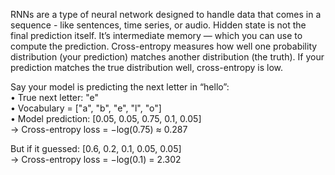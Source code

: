 RNNs are a type of neural network designed to handle data that comes in a sequence - like sentences, time series, or audio.
Hidden state is not the final prediction itself. It’s intermediate memory — which you can use to compute the prediction.
Cross-entropy measures how well one probability distribution (your prediction) matches another distribution (the truth). If your prediction matches the true distribution well, cross-entropy is low.

Say your model is predicting the next letter in “hello”:  
	•	True next letter: "e"   
	•	Vocabulary = ["a", "b", "e", "l", "o"]  
	•	Model prediction: [0.05, 0.05, 0.75, 0.1, 0.05]  
→ Cross-entropy loss = −log(0.75) ≈ 0.287  

But if it guessed: [0.6, 0.2, 0.1, 0.05, 0.05]  
→ Cross-entropy loss = −log(0.1) = 2.302
